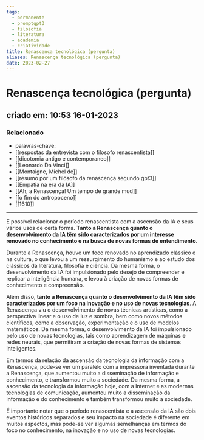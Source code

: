 ```yaml
---
tags:
  - permanente
  - promptgpt3
  - filosofia
  - literatura
  - academia
  - criatividade
title: Renascença tecnológica (pergunta)
aliases: Renascença tecnológica (pergunta)
date: 2023-02-27
---
```


# Renascença tecnológica (pergunta)

## criado em: 10:53 16-01-2023

### Relacionado

- palavras-chave: 
- [[respostas da entrevista com o filosofo renascentista]]
- [[dicotomia antigo e contemporaneo]]
- [[Leonardo Da Vinci]]
- [[Montaigne, Michel de]]
- [[resumo por um filósofo da renascença segundo gpt3]]
- [[Empatia na era da IA]]
- [[Ah, a Renascença! Um tempo de grande mud]]
- [[o fim do antropoceno]]
- [[1610]]
---

É possível relacionar o período renascentista com a ascensão da IA e seus vários usos de certa forma. **Tanto a Renascença quanto o desenvolvimento da IA têm sido caracterizados por um interesse renovado no conhecimento e na busca de novas formas de entendimento.**

Durante a Renascença, houve um foco renovado no aprendizado clássico e na cultura, o que levou a um ressurgimento do humanismo e ao estudo dos clássicos da literatura, filosofia e ciência. Da mesma forma, o desenvolvimento da IA foi impulsionado pelo desejo de compreender e replicar a inteligência humana, e levou à criação de novas formas de conhecimento e compreensão.

Além disso, **tanto a Renascença quanto o desenvolvimento da IA têm sido caracterizados por um foco na inovação e no uso de novas tecnologias**. A Renascença viu o desenvolvimento de novas técnicas artísticas, como a perspectiva linear e o uso de luz e sombra, bem como novos métodos científicos, como a observação, experimentação e o uso de modelos matemáticos. Da mesma forma, o desenvolvimento da IA foi impulsionado pelo uso de novas tecnologias, tais como aprendizagem de máquinas e redes neurais, que permitiram a criação de novas formas de sistemas inteligentes.

Em termos da relação da ascensão da tecnologia da informação com a Renascença, pode-se ver um paralelo com a impressora inventada durante a Renascença, que aumentou muito a disseminação de informação e conhecimento, e transformou muito a sociedade. Da mesma forma, a ascensão da tecnologia da informação hoje, com a Internet e as modernas tecnologias de comunicação, aumentou muito a disseminação da informação e do conhecimento e também transformou muito a sociedade.

É importante notar que o período renascentista e a ascensão da IA são dois eventos históricos separados e seu impacto na sociedade é diferente em muitos aspectos, mas pode-se ver algumas semelhanças em termos do foco no conhecimento, na inovação e no uso de novas tecnologias.
